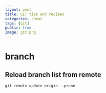 ```yaml
---
layout: post
title: GIT tips and recipes
categories: cheat
tags: [git]
public: true
image: git.png
---
```


# branch
## Reload branch list from remote

```
git remote update origin --prune
```